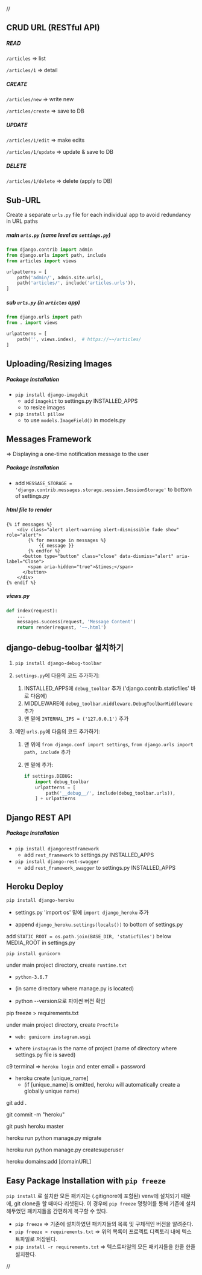 //



## CRUD URL (RESTful API)

##### READ

`/articles` 			=> list

`/articles/1`		=> detail

##### CREATE

`/articles/new` 		=> write new

`/articles/create`	=> save to DB


##### UPDATE

`/articles/1/edit` 	=> make edits

`/articles/1/update`	=> update & save to DB

##### DELETE

`/articles/1/delete` => delete (apply to DB)





## Sub-URL

Create a separate `urls.py` file for each individual app to avoid redundancy in URL paths



##### main `urls.py` (same level as `settings.py`)

```python
from django.contrib import admin
from django.urls import path, include
from articles import views

urlpatterns = [
    path('admin/', admin.site.urls),
    path('articles/', include('articles.urls')),
]
```



##### sub `urls.py` (in `articles` app)

```python
from django.urls import path
from . import views

urlpatterns = [
    path('', views.index),  # https://~~/articles/
]
```







## Uploading/Resizing Images

##### Package Installation

- `pip install django-imagekit` 
  - add `imagekit` to settings.py INSTALLED_APPS
  - to resize images
- `pip install pillow`
  - to use `models.ImageField()` in models.py





## Messages Framework

=> Displaying a one-time notification message to the user

##### Package Installation

- add `MESSAGE_STORAGE = 'django.contrib.messages.storage.session.SessionStorage'` to bottom of settings.py

##### html file to render

```jinja2
{% if messages %}
    <div class="alert alert-warning alert-dismissible fade show" role="alert">
        {% for message in messages %}
            {{ message }}
        {% endfor %}
      <button type="button" class="close" data-dismiss="alert" aria-label="Close">
        <span aria-hidden="true">&times;</span>
      </button>
    </div>
{% endif %}
```

##### views.py

```python
def index(request):
    ...
    messages.success(request, 'Message Content')
    return render(request, '~~.html')
```







## django-debug-toolbar 설치하기

1. `pip install django-debug-toolbar`

2. `settings.py`에 다음의 코드 추가하기:

   1. INSTALLED_APPS에 `debug_toolbar` 추가 ('django.contrib.staticfiles' 바로 다음에)
   2. MIDDLEWARE에 `debug_toolbar.middleware.DebugToolbarMiddleware` 추가
   3. 맨 밑에 `INTERNAL_IPS = ('127.0.0.1')` 추가

3. 메인 `urls.py`에 다음의 코드 추가하기:

   1. 맨 위에 `from django.conf import settings`, `from django.urls import path, include` 추가

   2. 맨 밑에 추가:

      ```python
      if settings.DEBUG:
          import debug_toolbar
          urlpatterns = [
              path('__debug__/', include(debug_toolbar.urls)),
          ] + urlpatterns
      ```





## Django REST API

##### Package Installation

- `pip install djangorestframework`
  - add `rest_framework` to settings.py INSTALLED_APPS
- `pip install django-rest-swagger`
  - add `rest_framework_swagger` to settings.py INSTALLED_APPS







## Heroku Deploy



`pip install django-heroku`

- settings.py 'import os' 밑에 `import django_heroku` 추가

- append `django_heroku.settings(locals())` to bottom of settings.py



add `STATIC_ROOT = os.path.join(BASE_DIR, 'staticfiles')` below MEDIA_ROOT in settings.py



`pip install gunicorn`



under main project directory, create `runtime.txt`

- ```
  python-3.6.7
  ```

- (in same directory where manage.py is located)

- python --version으로 파이썬 버전 확인 



pip freeze > requirements.txt



under main project directory, create `Procfile`

- ```
  web: gunicorn instagram.wsgi
  ```

- where `instagram` is the name of project (name of directory where settings.py file is saved)



c9 terminal => `heroku login` and enter email + password

- heroku create [unique_name]
  - (if [unique_name] is omitted, heroku will automatically create a globally unique name)



git add .

git commit -m "heroku"

git push heroku master



heroku run python manage.py migrate

heroku run python manage.py createsuperuser



heroku domains:add [domainURL]









## Easy Package Installation with `pip freeze`

 `pip install` 로 설치한 모든 패키지는 (.gitignore에 포함된) venv에 설치되기 때문에, git clone을 할 때마다 리셋된다. 이 경우에 `pip freeze` 명령어를 통해 기존에 설치해두었던 패키지들을 간편하게 복구할 수 있다.

- `pip freeze` => 기존에 설치하였던 패키지들의 목록 및 구체적인 버전을 알려준다.
- `pip freeze > requirements.txt` => 위의 목록이 프로젝트 디렉토리 내에 텍스트파일로 저장된다.
- `pip install -r requirements.txt` => 텍스트파일의 모든 패키지들을 한줄 한줄 설치한다.




//